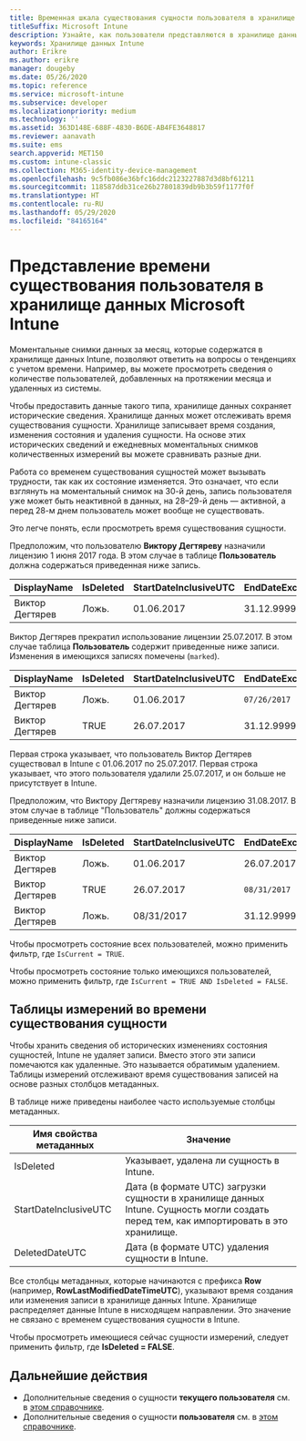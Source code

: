 ```yaml
---
title: Временная шкала существования сущности пользователя в хранилище данных
titleSuffix: Microsoft Intune
description: Узнайте, как пользователи представляются в хранилище данных Microsoft Intune на временной шкале.
keywords: Хранилище данных Intune
author: Erikre
ms.author: erikre
manager: dougeby
ms.date: 05/26/2020
ms.topic: reference
ms.service: microsoft-intune
ms.subservice: developer
ms.localizationpriority: medium
ms.technology: ''
ms.assetid: 363D148E-688F-4830-B6DE-AB4FE3648817
ms.reviewer: aanavath
ms.suite: ems
search.appverid: MET150
ms.custom: intune-classic
ms.collection: M365-identity-device-management
ms.openlocfilehash: 9c5fb086e36bfc16ddc2123227887d3d8bf61211
ms.sourcegitcommit: 118587ddb31ce26b27801839db9b3b59f1177f0f
ms.translationtype: HT
ms.contentlocale: ru-RU
ms.lasthandoff: 05/29/2020
ms.locfileid: "84165164"
---
```

# <a name="user-lifetime-representation-in-the-microsoft-intune-data-warehouse"></a>Представление времени существования пользователя в хранилище данных Microsoft Intune

Моментальные снимки данных за месяц, которые содержатся в хранилище данных Intune, позволяют ответить на вопросы о тенденциях с учетом времени. Например, вы можете просмотреть сведения о количестве пользователей, добавленных на протяжении месяца и удаленных из системы.

Чтобы предоставить данные такого типа, хранилище данных сохраняет исторические сведения. Хранилище данных может отслеживать время существования сущности. Хранилище записывает время создания, изменения состояния и удаления сущности. На основе этих исторических сведений и ежедневных моментальных снимков количественных измерений вы можете сравнивать разные дни.

Работа со временем существования сущностей может вызывать трудности, так как их состояние изменяется. Это означает, что если взглянуть на моментальный снимок на 30-й день, запись пользователя уже может быть неактивной в данных, на 28–29-й день — активной, а перед 28-м днем пользователь может вообще не существовать.

Это легче понять, если просмотреть время существования сущности.

Предположим, что пользователю **Виктору Дегтяреву** назначили лицензию 1 июня 2017 года. В этом случае в таблице **Пользователь** должна содержаться приведенная ниже запись. 
 
| DisplayName | IsDeleted | StartDateInclusiveUTC | EndDateExclusiveUTC | IsCurrent 
| -- | -- | -- | -- | -- |
| Виктор Дегтярев | Ложь. | 01.06.2017 | 31.12.9999 | TRUE
 
Виктор Дегтярев прекратил использование лицензии 25.07.2017. В этом случае таблица **Пользователь** содержит приведенные ниже записи. Изменения в имеющихся записях помечены (`marked`). 

| DisplayName | IsDeleted | StartDateInclusiveUTC | EndDateExclusiveUTC | IsCurrent 
| -- | -- | -- | -- | -- |
| Виктор Дегтярев | Ложь. | 01.06.2017 | `07/26/2017` | `FALSE` 
| Виктор Дегтярев | TRUE | 26.07.2017 | 31.12.9999 | TRUE 

Первая строка указывает, что пользователь Виктор Дегтярев существовал в Intune с 01.06.2017 по 25.07.2017. Первая строка указывает, что этого пользователя удалили 25.07.2017, и он больше не присутствует в Intune.

Предположим, что Виктору Дегтяреву назначили лицензию 31.08.2017. В этом случае в таблице "Пользователь" должны содержаться приведенные ниже записи.
 
| DisplayName | IsDeleted | StartDateInclusiveUTC | EndDateExclusiveUTC | IsCurrent 
| -- | -- | -- | -- | -- |
| Виктор Дегтярев | Ложь. | 01.06.2017 | 26.07.2017 | Ложь. 
| Виктор Дегтярев | TRUE | 26.07.2017 | `08/31/2017` | `FALSE` 
| Виктор Дегтярев | Ложь. | 08/31/2017 | 31.12.9999 | TRUE 
 
Чтобы просмотреть состояние всех пользователей, можно применить фильтр, где `IsCurrent = TRUE`. 
 
Чтобы просмотреть состояние только имеющихся пользователей, можно применить фильтр, где `IsCurrent = TRUE AND IsDeleted = FALSE`.

## <a name="dimension-tables-in-the-entity-lifetime"></a>Таблицы измерений во времени существования сущности

Чтобы хранить сведения об исторических изменениях состояния сущностей, Intune не удаляет записи. Вместо этого эти записи помечаются как удаленные. Это называется обратимым удалением. Таблицы измерений отслеживают время существования записей на основе разных столбцов метаданных. 

В таблице ниже приведены наиболее часто используемые столбцы метаданных. 

| Имя свойства метаданных  | Значение |
|--|--|
| IsDeleted | Указывает, удалена ли сущность в Intune. |
| StartDateInclusiveUTC  | Дата (в формате UTC) загрузки сущности в хранилище данных Intune. Сущность могли создать перед тем, как импортировать в это хранилище. |
| DeletedDateUTC  | Дата (в формате UTC) удаления сущности в Intune. |  

Все столбцы метаданных, которые начинаются с префикса **Row** (например, **RowLastModifiedDateTimeUTC**), указывают время создания или изменения записи в хранилище данных Intune. Хранилище распределяет данные Intune в нисходящем направлении. Это значение не связано с временем существования сущности в Intune.  
 
Чтобы просмотреть имеющиеся сейчас сущности измерений, следует применить фильтр, где **IsDeleted = FALSE**.

## <a name="next-steps"></a>Дальнейшие действия

- Дополнительные сведения о сущности **текущего пользователя** см. в [этом справочнике](reports-ref-data-model.md).
- Дополнительные сведения о сущности **пользователя** см. в [этом справочнике](reports-ref-user.md).
